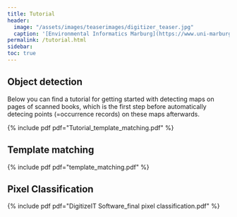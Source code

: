 ```yaml
---
title: Tutorial
header:
  image: "/assets/images/teaserimages/digitizer_teaser.jpg"
  caption: '[Environmental Informatics Marburg](https://www.uni-marburg.de/en/fb19/disciplines/physisch/environmentalinformatics){:target="_blank"}'
permalink: /tutorial.html
sidebar:
toc: true
---
```



## Object detection

Below you can find a tutorial for getting started with detecting maps on pages of scanned books, which is the first step before automatically detecing points (=occurrence records) on these maps afterwards.


{% include pdf pdf="Tutorial_template_matching.pdf" %}



## Template matching

{% include pdf pdf="template_matching.pdf" %}

## Pixel Classification
{% include pdf pdf="DigitizeIT Software_final pixel classification.pdf" %}
